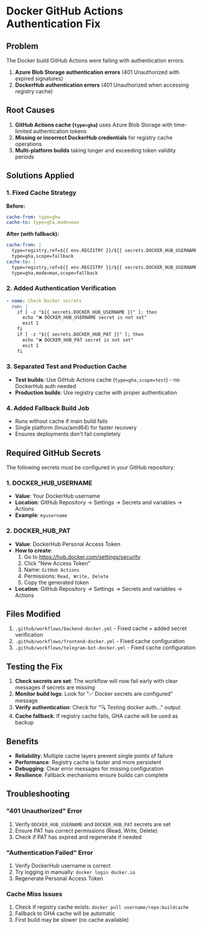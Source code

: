 # Docker GitHub Actions Authentication Fix

## Problem
The Docker build GitHub Actions were failing with authentication errors:

1. **Azure Blob Storage authentication errors** (401 Unauthorized with expired signatures)
2. **DockerHub authentication errors** (401 Unauthorized when accessing registry cache)

## Root Causes
1. **GitHub Actions cache (`type=gha`)** uses Azure Blob Storage with time-limited authentication tokens
2. **Missing or incorrect DockerHub credentials** for registry cache operations
3. **Multi-platform builds** taking longer and exceeding token validity periods

## Solutions Applied

### 1. Fixed Cache Strategy
**Before:**
```yaml
cache-from: type=gha
cache-to: type=gha,mode=max
```

**After (with fallback):**
```yaml
cache-from: |
  type=registry,ref=${{ env.REGISTRY }}/${{ secrets.DOCKER_HUB_USERNAME }}/${{ env.IMAGE_NAME }}:buildcache
  type=gha,scope=fallback
cache-to: |
  type=registry,ref=${{ env.REGISTRY }}/${{ secrets.DOCKER_HUB_USERNAME }}/${{ env.IMAGE_NAME }}:buildcache,mode=max
  type=gha,mode=max,scope=fallback
```

### 2. Added Authentication Verification
```yaml
- name: Check Docker secrets
  run: |
    if [ -z "${{ secrets.DOCKER_HUB_USERNAME }}" ]; then
      echo "❌ DOCKER_HUB_USERNAME secret is not set"
      exit 1
    fi
    if [ -z "${{ secrets.DOCKER_HUB_PAT }}" ]; then
      echo "❌ DOCKER_HUB_PAT secret is not set"
      exit 1
    fi
```

### 3. Separated Test and Production Cache
- **Test builds**: Use GitHub Actions cache (`type=gha,scope=test`) - no DockerHub auth needed
- **Production builds**: Use registry cache with proper authentication

### 4. Added Fallback Build Job
- Runs without cache if main build fails
- Single platform (linux/amd64) for faster recovery
- Ensures deployments don't fail completely

## Required GitHub Secrets

The following secrets must be configured in your GitHub repository:

### 1. DOCKER_HUB_USERNAME
- **Value**: Your DockerHub username
- **Location**: GitHub Repository → Settings → Secrets and variables → Actions
- **Example**: `myusername`

### 2. DOCKER_HUB_PAT
- **Value**: DockerHub Personal Access Token
- **How to create**:
  1. Go to https://hub.docker.com/settings/security
  2. Click "New Access Token"
  3. Name: `GitHub Actions`
  4. Permissions: `Read, Write, Delete`
  5. Copy the generated token
- **Location**: GitHub Repository → Settings → Secrets and variables → Actions

## Files Modified
1. `.github/workflows/backend-docker.yml` - Fixed cache + added secret verification
2. `.github/workflows/frontend-docker.yml` - Fixed cache configuration  
3. `.github/workflows/telegram-bot-docker.yml` - Fixed cache configuration

## Testing the Fix

1. **Check secrets are set**: The workflow will now fail early with clear messages if secrets are missing
2. **Monitor build logs**: Look for "✅ Docker secrets are configured" message
3. **Verify authentication**: Check for "🔍 Testing docker auth..." output
4. **Cache fallback**: If registry cache fails, GHA cache will be used as backup

## Benefits
- **Reliability**: Multiple cache layers prevent single points of failure
- **Performance**: Registry cache is faster and more persistent
- **Debugging**: Clear error messages for missing configuration
- **Resilience**: Fallback mechanisms ensure builds can complete

## Troubleshooting

### "401 Unauthorized" Error
1. Verify `DOCKER_HUB_USERNAME` and `DOCKER_HUB_PAT` secrets are set
2. Ensure PAT has correct permissions (Read, Write, Delete)
3. Check if PAT has expired and regenerate if needed

### "Authentication Failed" Error  
1. Verify DockerHub username is correct
2. Try logging in manually: `docker login docker.io`
3. Regenerate Personal Access Token

### Cache Miss Issues
1. Check if registry cache exists: `docker pull username/repo:buildcache`
2. Fallback to GHA cache will be automatic
3. First build may be slower (no cache available)
